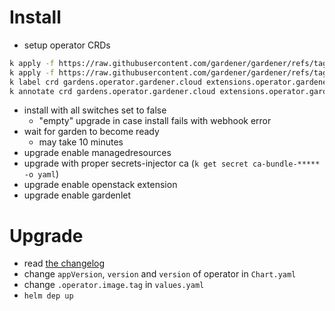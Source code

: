# Install

- setup operator CRDs
```sh
k apply -f https://raw.githubusercontent.com/gardener/gardener/refs/tags/v1.108.1/charts/gardener/operator/templates/crd-extensions.yaml
k apply -f https://raw.githubusercontent.com/gardener/gardener/refs/tags/v1.108.1/charts/gardener/operator/templates/crd-gardens.yaml
k label crd gardens.operator.gardener.cloud extensions.operator.gardener.cloud app.kubernetes.io/managed-by=Helm
k annotate crd gardens.operator.gardener.cloud extensions.operator.gardener.cloud meta.helm.sh/release-name=cc-gardener meta.helm.sh/release-namespace=garden
```
- install with all switches set to false
    - "empty" upgrade in case install fails with webhook error
- wait for garden to become ready
    - may take 10 minutes
- upgrade enable managedresources
- upgrade with proper secrets-injector ca (`k get secret ca-bundle-***** -o yaml`)
- upgrade enable openstack extension
- upgrade enable gardenlet

# Upgrade
- read [the changelog](https://github.com/gardener/gardener/releases)
- change `appVersion`, `version` and `version` of operator in `Chart.yaml`
- change `.operator.image.tag` in `values.yaml`
- `helm dep up`
